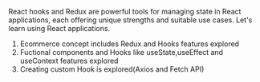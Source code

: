 React hooks and Redux are powerful tools for managing state in React applications, each offering unique strengths and suitable use cases. Let's learn using React applications.

1. Ecommerce  concept includes Redux and Hooks features explored
2. Fuctional components and Hooks like useState,useEffect and useContext features explored
3. Creating custom Hook is explored(Axios and Fetch API)

